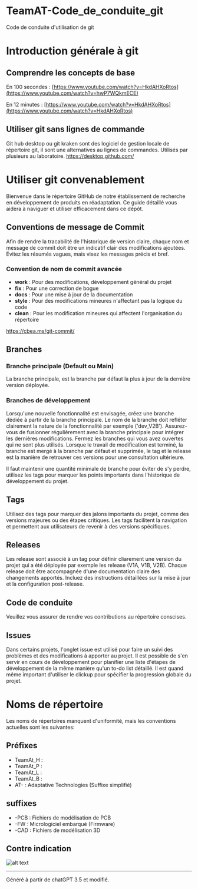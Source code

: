 # TeamAT-Code_de_conduite_git
Code de conduite d'utilisation de git 

# Introduction générale à git
## Comprendre les concepts de base
En 100 secondes : [https://www.youtube.com/watch?v=HkdAHXoRtos](https://www.youtube.com/watch?v=hwP7WQkmECE)

En 12 minutes : [https://www.youtube.com/watch?v=HkdAHXoRtos](https://www.youtube.com/watch?v=HkdAHXoRtos)

## Utiliser git sans lignes de commande
Git hub desktop ou git kraken sont des logiciel de gestion locale de répertoire git, il sont une alternatives au lignes de commandes. Utilisés par plusieurs au laboratoire.
https://desktop.github.com/

# Utiliser git convenablement

Bienvenue dans le répertoire GitHub de notre établissement de recherche en développement de produits en réadaptation. Ce guide détaillé vous aidera à naviguer et utiliser efficacement dans ce dépôt.

## Conventions de message de Commit

Afin de rendre la tracabilité de l'historique de version claire, chaque nom et message de commit doit être un indicatif clair des modifications ajoutées. Évitez les résumés vagues, mais visez les messages précis et bref.

### Convention de nom de commit avancée
- **work** : Pour des modifications, développement général du projet
- **fix** : Pour une correction de bogue
- **docs** : Pour une mise à jour de la documentation
- **style** : Pour des modifications mineures n'affectant pas la logique du code
- **clean** : Pour les modification mineures qui affectent l'organisation du répertoire

https://cbea.ms/git-commit/

## Branches

### Branche principale (Default ou Main)

La branche principale, est la branche par défaut la plus à jour de la dernière version déployée.

### Branches de développement

Lorsqu'une nouvelle fonctionnalité est envisagée, créez une branche dédiée à partir de la branche principale. Le nom de la branche doit refléter clairement la nature de la fonctionnalité par exemple ('dev_V2B'). Assurez-vous de fusionner régulièrement avec la branche principale pour intégrer les dernières modifications. Fermez les branches qui vous avez ouvertes qui ne sont plus utilisés.
Lorsque le travail de modification est terminé, la branche est mergé à la branche par défaut et supprimée, le tag et le release est la manière de retrouver ces versions pour une consultation ultérieure.

Il faut maintenir une quantité minimale de branche pour éviter de s'y perdre, utilisez les tags pour marquer les points importants dans l'historique de développement du projet.

## Tags

Utilisez des tags pour marquer des jalons importants du projet, comme des versions majeures ou des étapes critiques. Les tags facilitent la navigation et permettent aux utilisateurs de revenir à des versions spécifiques.

## Releases

Les release sont associé à un tag pour définir cliarement une version du projet qui a été déployée par exemple les release (V1A, V1B, V2B). Chaque release doit être accompagnée d'une documentation claire des changements apportés. Incluez des instructions détaillées sur la mise à jour et la configuration post-release.

## Code de conduite

Veuillez vous assurer de rendre vos contributions au répertoire conscises.

## Issues

Dans certains projets, l'onglet issue est utilisé pour faire un suivi des problèmes et des modifications à apporter au projet. Il est possible de s'en servir en cours de développement pour planifier une liste d'étapes de développement de la même manière qu'un to-do list détaillé. Il est quand même important d'utiliser le clickup pour spécifier la progression globale du projet.

# Noms de répertoire
Les noms de répertoires manquent d'uniformité, mais les conventions actuelles sont les suivantes:

## Préfixes

- TeamAt_H : 
- TeamAt_P :
- TeamAt_L :
- TeamAt_B :
- AT- : Adaptative Technologies (Suffixe simplifié)


## suffixes

- -PCB : Fichiers de modélisation de PCB
- -FW : Micrologiciel embarqué (Firmware)
- -CAD : Fichiers de modélisation 3D



## Contre indication
![alt text](https://cbea.ms/content/images/size/w2000/2021/01/git_commit_2x.png)



---

Généré à partir de chatGPT 3.5 et modifié.
